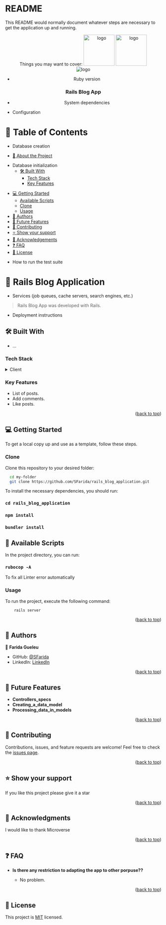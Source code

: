 # README
<a name="readme-top"></a>

This README would normally document whatever steps are necessary to get the
application up and running.
<div align="center">

Things you may want to cover:
  <img src="https://user-images.githubusercontent.com/65084923/231513445-05c342c5-a239-46b8-bcb8-78d3cd89421d.png" alt="logo" width="100"  height="auto" />
  <img src="https://user-images.githubusercontent.com/65084923/231513552-358a0a7b-a152-4f5b-806e-c8a09f2c269b.png" alt="logo" width="100"  height="auto" />
  <br/>
  <img src="https://user-images.githubusercontent.com/65084923/220200035-01fa5e08-af6a-495b-b597-55157a2b7d95.gif" alt="logo" />
  <br/>

* Ruby version
<h3><b>Rails Blog App </b></h3>

* System dependencies
</div>

* Configuration
# 📗 Table of Contents

* Database creation
- [📖 About the Project](#about-project)

* Database initialization
    - [🛠 Built With](#built-with)
        - [Tech Stack](#tech-stack)
        - [Key Features](#key-features)
- [💻 Getting Started](#getting-started)
    - [Available Scripts](#available-scripts)
    - [Clone](#clone)
    - [Usage](#usage)
- [👥 Authors](#authors)
- [🔭 Future Features](#future-features)
- [🤝 Contributing](#contributing)
- [⭐️ Show your support](#support)
- [🙏 Acknowledgements](#acknowledgements)
- [❓ FAQ](#faq)
- [📝 License](#license)

* How to run the test suite
# 📖 Rails Blog Application

* Services (job queues, cache servers, search engines, etc.)
> Rails Blog App was developed with Rails.
* Deployment instructions
## 🛠 Built With <a name="built-with"></a>

* ...
### Tech Stack <a name="tech-stack"></a>

<details>
  <summary>Client</summary>
  <ul>
    <li><a href="https://guides.rubyonrails.org/">Rails</a></li>
  </ul>
</details>

<!-- Features -->

### Key Features <a name="key-features"></a>

- List of posts.
- Add comments.
- Like posts.

<p align="right">(<a href="#readme-top">back to top</a>)</p>

## 💻 Getting Started <a name="getting-started"></a>

To get a local copy up and use as a template, follow these steps.

### Clone <a name="clone"></a>

Clone this repository to your desired folder:

```sh
  cd my-folder
  git clone https://github.com/SFarida/rails_blog_application.git
```

To install the necessary dependencies, you should run:

### `cd rails_blog_application`

### `npm install`

### `bundler install`

## 🤖 Available Scripts <a name="available-scripts"></a>

In the project directory, you can run:

### `rubocop -A`

To fix all Linter error automatically

### Usage

To run the project, execute the following command:

```sh
    rails server
```


<p align="right">(<a href="#readme-top">back to top</a>)</p>

<!-- AUTHOR -->

## 👥 Authors <a name="authors"></a>

👤 **Farida Gueleu**


- GitHub: [@SFarida](https://github.com/SFarida)
- LinkedIn: [LinkedIn](https://linkedin.com/in/farida-gueleu/)

<p align="right">(<a href="#readme-top">back to top</a>)</p>

## 🔭 Future Features <a name="future-features"></a>

-  **Controllers_specs**
-  **Creating_a_data_model**
-  **Processing_data_in_models**


<p align="right">(<a href="#readme-top">back to top</a>)</p>

## 🤝 Contributing <a name="contributing"></a>

Contributions, issues, and feature requests are welcome!
Feel free to check the [issues page](https://github.com/SFarida/blog-app/issues).

<p align="right">(<a href="#readme-top">back to top</a>)</p>

## ⭐️ Show your support <a name="support"></a>

If you like this project please give it a star

<p align="right">(<a href="#readme-top">back to top</a>)</p>

## 🙏 Acknowledgments <a name="acknowledgements"></a>

I would like to thank Microverse
<br/>

<p align="right">(<a href="#readme-top">back to top</a>)</p>

## ❓ FAQ <a name="faq"></a>

- **Is there any restriction to adapting the app to other porpuse??**

    - No problem.

<p align="right">(<a href="#readme-top">back to top</a>)</p>

## 📝 License <a name="license"></a>

This project is [MIT](./LICENSE) licensed.
